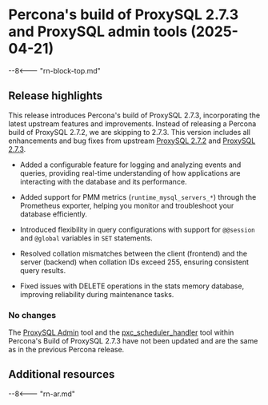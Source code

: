 # Percona's build of ProxySQL 2.7.3 and ProxySQL admin tools (2025-04-21)

--8<--- "rn-block-top.md"

## Release highlights

This release introduces Percona's build of ProxySQL 2.7.3, incorporating the latest upstream features and improvements. Instead of releasing a Percona build of ProxySQL 2.7.2, we are skipping to 2.7.3. This version includes all enhancements and bug fixes from upstream [ProxySQL 2.7.2] and [ProxySQL 2.7.3].

* Added a configurable feature for logging and analyzing events and queries, providing real-time understanding of how applications are interacting with the database and its performance.

* Added support for PMM metrics (`runtime_mysql_servers_*`) through the Prometheus exporter, helping you monitor and troubleshoot your database efficiently.

* Introduced flexibility in query configurations with support for `@@session` and `@global` variables in `SET` statements.

* Resolved collation mismatches between the client (frontend) and the server (backend) when collation IDs exceed 255, ensuring consistent query results.

* Fixed issues with DELETE operations in the stats memory database, improving reliability during maintenance tasks.

### No changes

The [ProxySQL Admin] tool and the [pxc_scheduler_handler] tool within Percona's Build of ProxySQL 2.7.3 have not been updated and are the same as in the previous Percona release.

## Additional resources
--8<--- "rn-ar.md"

[ProxySQL 2.7.1-1 release]: https://docs.percona.com/proxysql/2.7.1-1.html
[ProxySQL 2.7.2]: https://github.com/sysown/proxysql/releases/tag/2.7.2
[ProxySQL 2.7.3]: https://github.com/sysown/proxysql/releases/tag/2.7.3
[ProxySQL Admin]: proxysql-admin-tool-v2-config.md
[pxc_scheduler_handler]: psh-overview.md